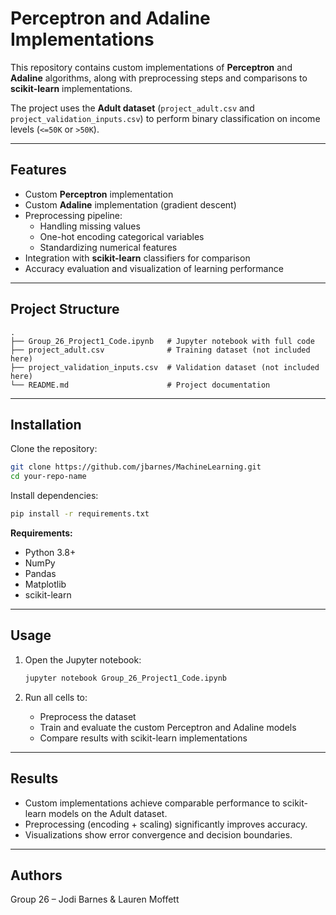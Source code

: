 # Perceptron and Adaline Implementations  

This repository contains custom implementations of **Perceptron** and **Adaline** algorithms, along with preprocessing steps and comparisons to **scikit-learn** implementations.  

The project uses the **Adult dataset** (`project_adult.csv` and `project_validation_inputs.csv`) to perform binary classification on income levels (`<=50K` or `>50K`).  

---

## Features  
- Custom **Perceptron** implementation  
- Custom **Adaline** implementation (gradient descent)  
- Preprocessing pipeline:  
  - Handling missing values  
  - One-hot encoding categorical variables  
  - Standardizing numerical features  
- Integration with **scikit-learn** classifiers for comparison  
- Accuracy evaluation and visualization of learning performance  

---

## Project Structure  
```
.
├── Group_26_Project1_Code.ipynb   # Jupyter notebook with full code
├── project_adult.csv              # Training dataset (not included here)
├── project_validation_inputs.csv  # Validation dataset (not included here)
└── README.md                      # Project documentation
```

---

## Installation  

Clone the repository:  
```bash
git clone https://github.com/jbarnes/MachineLearning.git
cd your-repo-name
```

Install dependencies:  
```bash
pip install -r requirements.txt
```

**Requirements:**  
- Python 3.8+  
- NumPy  
- Pandas  
- Matplotlib  
- scikit-learn  

---

## Usage  

1. Open the Jupyter notebook:  
   ```bash
   jupyter notebook Group_26_Project1_Code.ipynb
   ```

2. Run all cells to:  
   - Preprocess the dataset  
   - Train and evaluate the custom Perceptron and Adaline models  
   - Compare results with scikit-learn implementations  

---

## Results  
- Custom implementations achieve comparable performance to scikit-learn models on the Adult dataset.  
- Preprocessing (encoding + scaling) significantly improves accuracy.  
- Visualizations show error convergence and decision boundaries.  

---

## Authors  
Group 26 – Jodi Barnes & Lauren Moffett  
